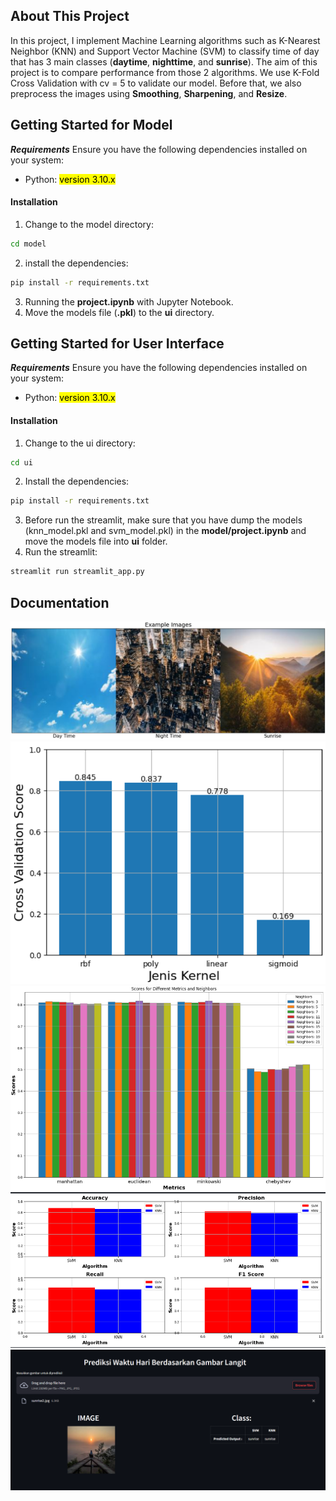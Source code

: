 ## About This Project
In this project, I implement Machine Learning algorithms such as K-Nearest Neighbor (KNN) and Support Vector Machine (SVM) to classify time of day that has 3 main classes (**daytime**, **nighttime**, and **sunrise**). The aim of this project is to compare performance from those 2 algorithms. We use K-Fold Cross Validation with cv = 5 to validate our model. Before that, we also preprocess the images using **Smoothing**, **Sharpening**, and **Resize**.

## Getting Started for Model
*__Requirements__*
Ensure you have the following dependencies installed on your system:
-  Python: <mark>version 3.10.x</mark>

#### Installation
1. Change to the model directory:
```bash
cd model
```
2. install the dependencies:
```bash
pip install -r requirements.txt
```
3. Running the **project.ipynb** with Jupyter Notebook.
4. Move the models file (**.pkl**) to the **ui** directory.


## Getting Started for User Interface
*__Requirements__*
Ensure you have the following dependencies installed on your system:
-  Python: <mark>version 3.10.x</mark>
#### Installation
1. Change to the ui directory:
```bash
cd ui
```
2. Install the dependencies:
```bash
pip install -r requirements.txt
```
3. Before run the streamlit, make sure that you have dump the models (knn_model.pkl and svm_model.pkl) in the **model/project.ipynb** and move the models file into **ui** folder.
4. Run the streamlit:
```bash
streamlit run streamlit_app.py
```

## Documentation
![Example Images](images/image1.png)
<br />
![SVM Cross Validation Score](images/image2.png)
<br />
![KNN Cross Validation Score](images/image3.png)
<br />
![Result of Comparison](images/image4.png)
<br />
![Result of Prediction](images/image5.png)
